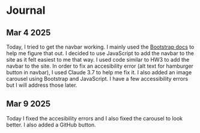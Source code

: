 # Journal
## Mar 4 2025
Today, I tried to get the navbar working. I mainly used the [Bootstrap docs](https://getbootstrap.com/docs/5.3/components/navbar/) to help me figure that out. I decided to use JavaScript to add the navbar to the site as it felt easiest to me that way. I used code similar to HW3 to add the navbar to the site. In order to fix an accesibility error (alt text for hamburger button in navbar), I used Claude 3.7 to help me fix it. I also added an image carousel using Bootstrap and JavaScript. I have a few accessibility errors but I will address those later.

## Mar 9 2025
Today I fixed the accesibility errors and I also fixed the carousel to look better. I also added a GitHub button.